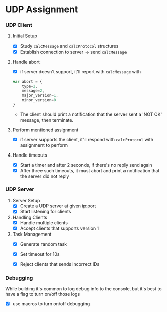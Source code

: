 # UDP Assignment

### UDP Client

1. Initial Setup

   - [x] Study `calcMessage` and `calcProtocol` structures
   - [x] Establish connection to server -> send `calcMessage`

2. Handle abort

   - [x] if server doesn't support, it'll report with `calcMessage` with

   ```js
   var abort = {
       type=2,
       message=2,
       major_version=1,
       minor_version=0
   }
   ```

   - The client should print a notification that the server sent a 'NOT OK' message, then terminate.

3. Perform mentioned assignment

   - [x] if server supports the client, it'll respond with `calcProtocol` with assignment to perform

4. Handle timeouts

   - [x] Start a timer and after 2 seconds, if there's no reply send again
   - [x] After three such timeouts, it must abort and print a notification that the server did not reply

### UDP Server

1. Server Setup
   - [x] Create a UDP server at given ip:port
   - [x] Start listening for clients
2. Handling Clients
   - [x] Handle multiple clients
   - [x] Accept clients that supports version 1
3. Task Management
    - [x] Generate random task
    - [x] Set timeout for 10s
    - [x] Reject clients that sends incorrect IDs 


### Debugging

While building it's common to log debug info to the console,
but it's best to have a flag to turn on/off those logs

- [x] use macros to turn on/off debugging

